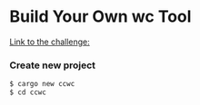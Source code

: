 # Build Your Own wc Tool

[Link to the challenge:](https://codingchallenges.fyi/challenges/challenge-wc/)

### Create new project

```bash
$ cargo new ccwc
$ cd ccwc
```
